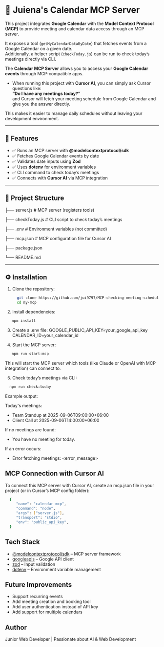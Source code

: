 # 📅 Juiena's Calendar MCP Server

This project integrates **Google Calendar** with the **Model Context Protocol (MCP)** to provide meeting and calendar data access through an MCP server.

It exposes a tool (`getMyCalendarDataByDate`) that fetches events from a Google Calendar on a given date.  
Additionally, a helper script (`checkToday.js`) can be run to check today’s meetings directly via CLI.

The **Calendar MCP Server** allows you to access your **Google Calendar events** through MCP-compatible apps.

- When running this project with **Cursor AI**, you can simply ask Cursor questions like:  
  **“Do I have any meetings today?”**  
  and Cursor will fetch your meeting schedule from Google Calendar and give you the answer directly.

This makes it easier to manage daily schedules without leaving your development environment.

---

## 🚀 Features

- ✅ Runs an MCP server with **@modelcontextprotocol/sdk**
- ✅ Fetches Google Calendar events by date
- ✅ Validates date inputs using **Zod**
- ✅ Uses **dotenv** for environment variables
- ✅ CLI command to check today’s meetings
- ✅ Connects with **Cursor AI** via MCP integration

---

## 📂 Project Structure

├── server.js # MCP server (registers tools)

├── checkToday.js # CLI script to check today’s meetings

├── .env # Environment variables (not committed)

├── mcp.json # MCP configuration file for Cursor AI

├── package.json

└── README.md

---

## ⚙️ Installation

1. Clone the repository:
   ```bash
     git clone https://github.com/jui9797/MCP-checking-meeting-schedules
     cd my-mcp
   ```
2. Install dependencies:

```bash
   npm install
```

3. Create a .env file:
   GOOGLE_PUBLIC_API_KEY=your_google_api_key
   CALENDAR_ID=your_calendar_id

4. Start the MCP server:

```bash
   npm run start:mcp
```

This will start the MCP server which tools (like Claude or OpenAI with MCP integration) can connect to.

5. Check today’s meetings via CLI:

```bash
  npm run check:today
```

Example output:

Today's meetings:

- Team Standup at 2025-09-06T09:00:00+06:00
- Client Call at 2025-09-06T14:00:00+06:00

If no meetings are found:

- You have no meeting for today.

If an error occurs:

- Error fetching meetings: <error_message>

## MCP Connection with Cursor AI

To connect this MCP server with Cursor AI, create an mcp.json file in your project (or in Cursor’s MCP config folder):

```bash
  {
     "name": "calendar-mcp",
     "command": "node",
     "args": ["server.js"],
     "transport": "stdio",
     "env": "public_api_key",
  }
```

## Tech Stack

- [@modelcontextprotocol/sdk](https://www.npmjs.com/package/@modelcontextprotocol/sdk) – MCP server framework
- [googleapis](https://www.npmjs.com/package/googleapis) – Google API client
- [zod](https://www.npmjs.com/package/zod) – Input validation
- [dotenv](https://www.npmjs.com/package/dotenv) – Environment variable management

## Future Improvements

- Support recurring events
- Add meeting creation and booking tool
- Add user authentication instead of API key
- Add support for multiple calendars

## Author

Junior Web Developer | Passionate about AI & Web Development
